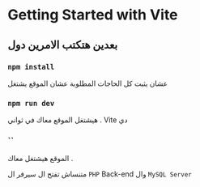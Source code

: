 # Getting Started with Vite

## بعدين هتكتب الامرين دول

### `npm install`

عشان يثبت كل الحاجات المطلوبة عشان الموقع يشتغل

### `npm run dev`

هيشتغل الموقع معاك في ثواني . Vite دي

### ``

الموقع هيشتغل معاك .

متنساش تفتح ال سيرفر ال `PHP` Back-end وال `MySQL Server`
